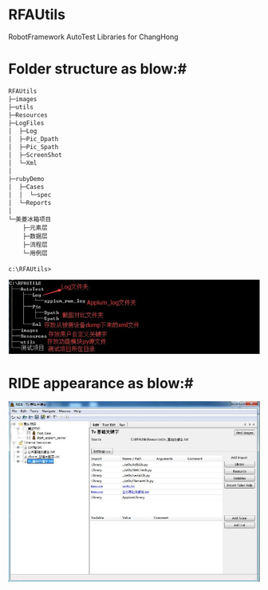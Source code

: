 # RFAUtils
RobotFramework AutoTest Libraries for ChangHong

# Folder structure as blow:#

```
RFAUtils
├─images
├─utils
├─Resources
├─LogFiles
│  ├─Log
│  ├─Pic_Dpath
│  ├─Pic_Spath
│  ├─ScreenShot
│  └─Xml
│
├─rubyDemo
│  ├─Cases
│  │  └─spec
│  └─Reports
│
└─美菱冰箱项目
    ├─元素层
    ├─数据层
    ├─流程层
    └─用例层

c:\RFAUtils>

```
<img src="/images/Folder_structure.jpg" />

# RIDE appearance as blow:#
<img src="/images/RIDE.jpg" />
